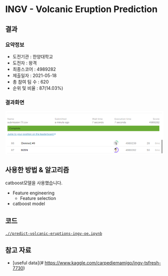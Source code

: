 # INGV - Volcanic Eruption Prediction

## 결과

### 요약정보

- 도전기관 : 한양대학교
- 도전자 : 왕격
- 최종스코어 : 4989282
- 제출일자 : 2021-05-18
- 총 참여 팀 수 : 620
- 순위 및 비율 : 87(14.03%)

### 결과화면

![leaderboard](./img/leaderboard.png)

## 사용한 방법 & 알고리즘

catboost모델을 사용했습니다.

- Feature engineering
  - Feature selection
- catboost model


## 코드

[`.//predict-volcanic-eruptions-ingv-oe.ipynb`](.//predict-volcanic-eruptions-ingv-oe.ipynb)

## 참고 자료

- [useful data](# https://www.kaggle.com/carpediemamigo/ingv-tsfresh-7730)
